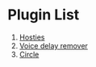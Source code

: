 # Plugin List
1. [Hosties](https://github.com/SourcePawnX/CSGO-Jailbreak/tree/main/Plugin-Files/Hosties)
2. [Voice delay remover](https://github.com/SourcePawnX/CSGO-Jailbreak/tree/main/Plugin-Files/Voice-delay-remover)
3. [Circle](https://github.com/SourcePawnX/CSGO-Jailbreak/tree/main/Plugin-Files/Circle)